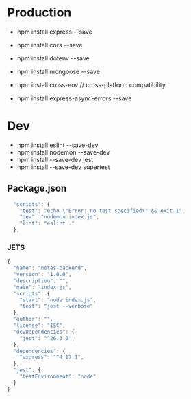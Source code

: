 # Production
- npm install express --save
- npm install cors --save
- npm install dotenv --save

- npm install mongoose --save
- npm install cross-env // cross-platform compatibility
- npm install express-async-errors --save



# Dev
- npm install eslint --save-dev
- npm install nodemon --save-dev
- npm install --save-dev jest
- npm install --save-dev supertest

## Package.json 
```js
  "scripts": {
    "test": "echo \"Error: no test specified\" && exit 1",
    "dev": "nodemon index.js",
    "lint": "eslint ."
  },
```

### JETS
```js
{
  "name": "notes-backend",
  "version": "1.0.0",
  "description": "",
  "main": "index.js",
  "scripts": {
    "start": "node index.js",
    "test": "jest --verbose"
  },
  "author": "",
  "license": "ISC",
  "devDependencies": {
    "jest": "^26.3.0",
  },
  "dependencies": {
    "express": "^4.17.1",
  },
  "jest": {
    "testEnvironment": "node"
  }
}
```
